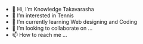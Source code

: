 - 👋 Hi, I’m Knowledge Takavarasha
- 👀 I’m interested in Tennis
- 🌱 I’m currently learning Web designing and Coding
- 💞️ I’m looking to collaborate on ...
- 📫 How to reach me ...

<!---
Kilo180974/Kilo180974 is a ✨ special ✨ repository because its `README.md` (this file) appears on your GitHub profile.
You can click the Preview link to take a look at your changes.
--->
